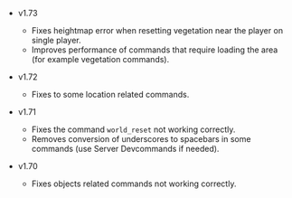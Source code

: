 - v1.73
  - Fixes heightmap error when resetting vegetation near the player on single player.
  - Improves performance of commands that require loading the area (for example vegetation commands).

- v1.72
  - Fixes to some location related commands.

- v1.71
  - Fixes the command `world_reset` not working correctly.
  - Removes conversion of underscores to spacebars in some commands (use Server Devcommands if needed).

- v1.70
  - Fixes objects related commands not working correctly.
